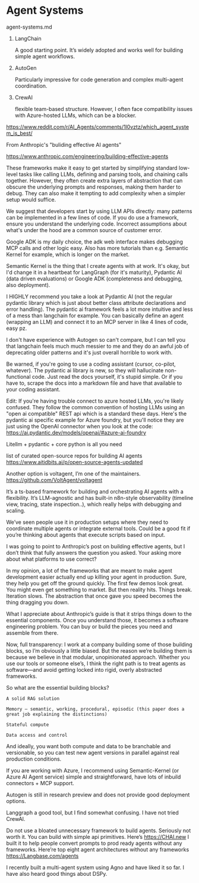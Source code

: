 # Agent Systems

agent-systems.md

1.  LangChain

    A good starting point. It’s widely adopted and works well for building simple agent workflows. 
    
2.  AutoGen
    
    Particularly impressive for code generation and complex multi-agent coordination. 

3.  CrewAI

    flexible team-based structure. 
    However, I often face compatibility issues with Azure-hosted LLMs, which can be a blocker. 




https://www.reddit.com/r/AI_Agents/comments/1l0vztz/which_agent_system_is_best/


From Anthropic's "buliding effective AI agents"

https://www.anthropic.com/engineering/building-effective-agents

These frameworks make it easy to get started by simplifying standard low-level tasks like calling LLMs, defining and parsing tools, and chaining calls together. However, they often create extra layers of abstraction that can obscure the underlying prompts and responses, making them harder to debug. They can also make it tempting to add complexity when a simpler setup would suffice.

We suggest that developers start by using LLM APIs directly: many patterns can be implemented in a few lines of code. If you do use a framework, ensure you understand the underlying code. Incorrect assumptions about what's under the hood are a common source of customer error.




Google ADK is my daily choice, the adk web interface makes debugging MCP calls and other logic easy. Also has more tutorials than e.g. Semantic Kernel for example, which is longer on the market.

Semantic Kernel is the thing that I create agents with at work. It's okay, but I'd change it in a heartbeat for LangGraph (for it's maturity), Pydantic AI (data driven evaluations) or Google ADK (completeness and debugging, also deployment).




I HIGHLY recommend you take a look at Pydantic AI (not the regular pydantic library which is just about better class attribute declarations and error handling). The pydantic ai framework feels a lot more intuitive and less of a mess than langchain for example. You can basically define an agent (wrapping an LLM) and connect it to an MCP server in like 4 lines of code, easy pz.

I don't have experience with Autogen so can't compare, but I can tell you that langchain feels much much messier to me and they do an awful job of deprecating older patterns and it's just overall horrible to work with.

Be warned, if you're going to use a coding assistant (cursor, co-pilot, whatever). The pydantic ai library is new, so they will hallucinate non-functional code. Just read the docs yourself, it's stupid simple. Or if you have to, scrape the docs into a markdown file and have that available to your coding assistant.

Edit: If you're having trouble connect to azure hosted LLMs, you're likely confused. They follow the common convention of hosting LLMs using an "open ai compatible" REST api which is a standard these days. Here's the pydantic ai specific example for Azure foundry, but you'll notice they are just using the OpenAI connector when you look at the code: https://ai.pydantic.dev/models/openai/#azure-ai-foundry




Litellm + pydantic + core python is all you need


list of curated open-source repos for building AI agents https://www.aitidbits.ai/p/open-source-agents-updated





Another option is voltagent, I’m one of the maintainers.
https://github.com/VoltAgent/voltagent

It’s a ts-based framework for building and orchestrating AI agents with a flexibility. It’s LLM-agnostic and has built-in n8n-style observability (timeline view, tracing, state inspection..), which really helps with debugging and scaling.

We’ve seen people use it in production setups where they need to coordinate multiple agents or integrate external tools. Could be a good fit if you’re thinking about agents that execute scripts based on input.


 I was going to point to Anthropic’s post on building effective agents, but I don’t think that fully answers the question you asked. Your asking more about what platforms to use correct?

In my opinion, a lot of the frameworks that are meant to make agent development easier actually end up killing your agent in production. Sure, they help you get off the ground quickly. The first few demos look great. You might even get something to market. But then reality hits. Things break. Iteration slows. The abstraction that once gave you speed becomes the thing dragging you down.

What I appreciate about Anthropic’s guide is that it strips things down to the essential components. Once you understand those, it becomes a software engineering problem. You can buy or build the pieces you need and assemble from there.

Now, full transparency: I work at a company building some of those building blocks, so I’m obviously a little biased. But the reason we’re building them is because we believe in that modular, unopinionated approach. Whether you use our tools or someone else’s, I think the right path is to treat agents as software—and avoid getting locked into rigid, overly abstracted frameworks.

So what are the essential building blocks?

    A solid RAG solution

    Memory — semantic, working, procedural, episodic (this paper does a great job explaining the distinctions)

    Stateful compute

    Data access and control

And ideally, you want both compute and data to be branchable and versionable, so you can test new agent versions in parallel against real production conditions. 



If you are working with Azure, I recommend using Semantic-Kernel (or Azure AI Agent service) simple and straightforward, have lots of inbuild connectors + MCP support.

Autogen is still in research preview and does not provide good deployment options.

Langgraph a good tool, but I find somewhat confusing. I have not tried CrewAI.


Do not use a bloated unnecessary framework to build agents. Seriously not worth it. You can build with simple api primitives. Here’s https://CHAI.new I built it to help people convert prompts to prod ready agents without any frameworks. Here’re top eight agent architectures without any frameworks https://Langbase.com/agents

I recently built a multi-agent system using Agno and have liked it so far. I have also heard good things about DSPy. 

